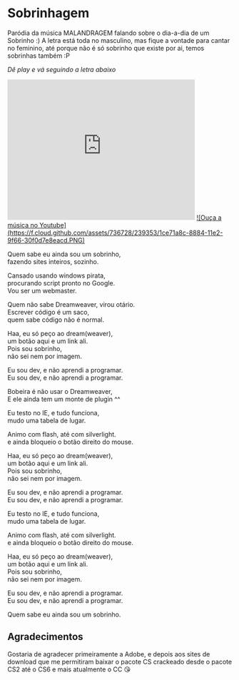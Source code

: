Sobrinhagem
================================================

Paródia da música MALANDRAGEM falando sobre o dia-a-dia de um Sobrinho :) A letra está toda no masculino, mas fique a vontade para cantar no feminino, até porque não é só sobrinho que existe por ai, temos sobrinhas também :P

*Dê play e vá seguindo a letra abaixo*
<iframe width="420" height="315" src="http://www.youtube.com/embed/UkGF4RdxrWs" frameborder="0" allowfullscreen></iframe>
<a href="http://j.mp/Y37GQK" target="_blank" title="Ouça a música no Youtube">
	![Ouça a música no Youtube](https://f.cloud.github.com/assets/736728/239353/1ce71a8c-8884-11e2-9f66-30f0d7e8eacd.PNG)
</a>

Quem sabe eu ainda sou um sobrinho,<br>
fazendo sites inteiros, sozinho.

Cansado usando windows pirata,<br>
procurando script pronto no Google.<br>
Vou ser um webmaster.

Quem não sabe Dreamweaver, virou otário.<br>
Escrever código é um saco,<br>
quem sabe código não é normal.

Haa, eu só peço ao dream(weaver),<br>
um botão aqui e um link ali.<br>
Pois sou sobrinho,<br>
não sei nem por imagem.

Eu sou dev, e não aprendi a programar.<br>
Eu sou dev, e não aprendi a programar.

Bobeira é não usar o Dreamweaver,<br>
E ele ainda tem um monte de plugin ^^

Eu testo no IE, e tudo funciona,<br>
mudo uma tabela de lugar.

Animo com flash, até com silverlight.<br>
e ainda bloqueio o botão direito do mouse.

Haa, eu só peço ao dream(weaver),<br>
um botão aqui e um link ali.<br>
Pois sou sobrinho,<br>
não sei nem por imagem.

Eu sou dev, e não aprendi a programar.<br>
Eu sou dev, e não aprendi a programar.

Eu testo no IE, e tudo funciona,<br>
mudo uma tabela de lugar.

Animo com flash, até com silverlight.<br>
e ainda bloqueio o botão direito do mouse.

Haa, eu só peço ao dream(weaver),<br>
um botão aqui e um link ali.<br>
Pois sou sobrinho,<br>
não sei nem por imagem.

Eu sou dev, e não aprendi a programar.<br>
Eu sou dev, e não aprendi a programar.

Quem sabe eu ainda sou um sobrinho.

## Agradecimentos
Gostaria de agradecer primeiramente a Adobe, e depois aos sites de download que me permitiram baixar o pacote CS crackeado desde o pacote CS2 até o CS6 e mais atualmente o CC :kissing_heart:

